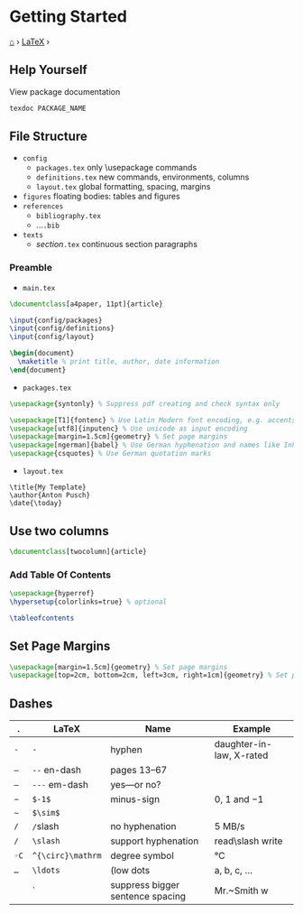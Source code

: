 # Getting Started
[⌂](../README.md) › [LaTeX](../README.md#latex) ›

## Help Yourself

View package documentation
```powershell
texdoc PACKAGE_NAME
```

## File Structure

- `config`
  - `packages.tex` only \usepackage commands
  - `definitions.tex` new commands, environments, columns
  - `layout.tex` global formatting, spacing, margins
- `figures` floating bodies: tables and figures
- `references`
  - `bibliography.tex`
  - ...`.bib`
- `texts`
  - _section_`.tex` continuous section paragraphs


### Preamble

- `main.tex`
```latex
\documentclass[a4paper, 11pt]{article}

\input{config/packages}
\input{config/definitions}
\input{config/layout}

\begin{document}
  \maketitle % print title, author, date information
\end{document}
```

- `packages.tex`
```latex
\usepackage{syntonly} % Suppress pdf creating and check syntax only

\usepackage[T1]{fontenc} % Use Latin Modern font encoding, e.g. accents, greek letters
\usepackage[utf8]{inputenc} % Use unicode as input encoding 
\usepackage[margin=1.5cm]{geometry} % Set page margins
\usepackage[ngerman]{babel} % Use German hyphenation and names like Inhaltsverzeichnis
\usepackage{csquotes} % Use German quotation marks
```

- `layout.tex`
```
\title{My Template}
\author{Anton Pusch}
\date{\today}
```


## Use two columns

```latex
\documentclass[twocolumn]{article}
```


### Add Table Of Contents

```latex
\usepackage{hyperref}
\hypersetup{colorlinks=true} % optional
```

```latex
\tableofcontents
```


## Set Page Margins

```latex
\usepackage[margin=1.5cm]{geometry} % Set page margins
\usepackage[top=2cm, bottom=2cm, left=3cm, right=1cm]{geometry} % Set page margins
```

## Dashes

| .    | LaTeX             | Name                             | Example                  |
| ---- | ----------------- | -------------------------------- | ------------------------ |
| `-`  | `-`               | hyphen                           | daughter-in-law, X-rated |
| `–`  | `--` en-dash      | pages 13–67                      |
| `—`  | `---` em-dash     | yes—or no?                       |
| `−`  | `$-1$`            | minus-sign                       | 0, 1 and −1              |
| `∼`  | `$\sim$`          |
| `/`  | `/`slash          | no hyphenation                   | 5 MB/s                   |
| `/`  | `\slash`          | support hyphenation              | read\slash write         |
| `◦C` | `^{\circ}\mathrm` | degree symbol                    | °C                       |
| `…`  | `\ldots`          | (low dots                        | a, b, c, …               |
|      | `                 | suppress bigger sentence spacing | Mr.~Smith w              |

